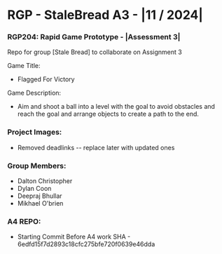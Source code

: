 # RGP - StaleBread A3 - |11 / 2024|

### RGP204: Rapid Game Prototype - |Assessment 3|

Repo for group [Stale Bread] to collaborate on Assignment 3

Game Title:

- Flagged For Victory

Game Description:

- Aim and shoot a ball into a level with the goal to avoid obstacles and reach the goal and arrange objects to create a path to the end.

### Project Images:
- Removed deadlinks -- replace later with updated ones

### Group Members:

- Dalton Christopher
- Dylan Coon
- Deepraj Bhullar
- Mikhael O'brien

### A4 REPO:

- Starting Commit Before A4 work SHA - 6edfd15f7d2893c18cfc275bfe720f0639e46dda
